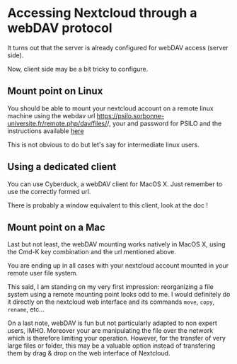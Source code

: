 # Accessing Nextcloud through a webDAV protocol

It turns out that the server is already configured for webDAV access (server side).

Now, client side may be a bit tricky to configure.

## Mount point on Linux
You should be able to mount your nextcloud account on a remote linux machine using the webdav url https://psilo.sorbonne-universite.fr/remote.php/dav/files/<username>/,
your <username> and password for PSILO and the instructions available
[here](https://docs.nextcloud.com/server/latest/user_manual/fr/files/access_webdav.html#creating-webdav-mounts-on-the-linux-command-line)

This is not obvious to do but let's say for intermediate linux users.

## Using a dedicated client
You can use Cyberduck, a webDAV client for MacOS X. Just remember to use the correctly formed url.

There is probably a window equivalent to this client, look at the doc !
  
## Mount point on a Mac
Last but not least, the webDAV mounting works natively in MacOS X, using the Cmd-K key combination and the url mentioned above.

You are ending up in all cases with your nextcloud account mounted in your remote user file system.

This said, I am standing on my very first impression: reorganizing a file system using a remote mounting point looks odd to me.
I would definitely do it directly on the nextcloud web interface and its commands `move`, `copy`, `rename`, etc...

On a last note, webDAV is fun but not particularly adapted to non expert users, IMHO. Moreover your are manipulating the file over the network which is therefore limiting your operation.
However, for the transfer of very large files or folder, this may be a valuable option instead of transfering them by drag & drop on the web interface of Nextcloud.

